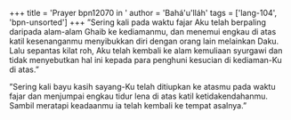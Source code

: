 +++
title = 'Prayer bpn12070 in '
author = 'Bahá'u'lláh'
tags = ['lang-104', 'bpn-unsorted']
+++
”Sering kali pada waktu fajar Aku telah berpaling daripada alam-alam Ghaib ke kediamanmu, dan menemui engkau di atas katil kesenanganmu menyibukkan diri dengan orang lain melainkan Daku. Lalu sepantas kilat roh, Aku telah kembali ke alam kemuliaan syurgawi dan tidak menyebutkan hal ini kepada para penghuni kesucian di kediaman-Ku di atas.”



”Sering kali bayu kasih sayang-Ku telah ditiupkan ke atasmu pada waktu fajar dan menjumpai engkau tidur lena di atas katil ketidakendahanmu. Sambil meratapi keadaanmu ia telah kembali ke tempat asalnya.”
